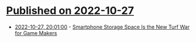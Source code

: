 # [Published on 2022-10-27](index.md)

* [2022-10-27, 20:01:00](https://hardware.slashdot.org/story/22/10/27/1951206/smartphone-storage-space-is-the-new-turf-war-for-game-makers?utm_source=rss1.0mainlinkanon&utm_medium=feed) - [Smartphone Storage Space Is the New Turf War for Game Makers](https://hardware.slashdot.org/story/22/10/27/1951206/smartphone-storage-space-is-the-new-turf-war-for-game-makers?utm_source=rss1.0mainlinkanon&utm_medium=feed)
